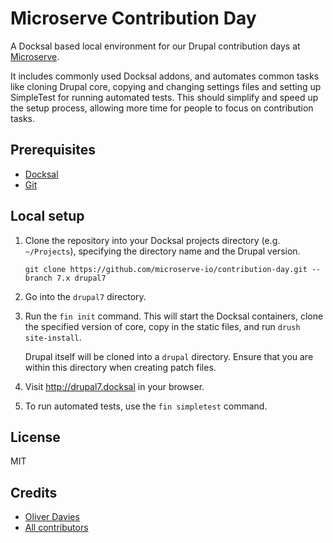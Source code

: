 # Microserve Contribution Day

A Docksal based local environment for our Drupal contribution days at [Microserve][microserve].

It includes commonly used Docksal addons, and automates common tasks like cloning Drupal core, copying and changing settings files and setting up SimpleTest for running automated tests.
This should simplify and speed up the setup process, allowing more time for people to focus on contribution tasks.

## Prerequisites

- [Docksal](https://docksal.io)
- [Git](https://git-scm.com)

## Local setup

1. Clone the repository into your Docksal projects directory (e.g. `~/Projects`), specifying the directory name and the Drupal version.

    ```
    git clone https://github.com/microserve-io/contribution-day.git --branch 7.x drupal7
    ```

1. Go into the `drupal7` directory.

1. Run the `fin init` command. This will start the Docksal containers, clone the specified version of core, copy in the static files, and run `drush site-install`.

   Drupal itself will be cloned into a `drupal` directory. Ensure that you are within this directory when creating patch files.

1. Visit http://drupal7.docksal in your browser.

1. To run automated tests, use the `fin simpletest` command.

## License

MIT

## Credits

* [Oliver Davies](https://github.com/opdavies)
* [All contributors](https://github.com/microserve-io/contribution-day/graphs/contributors)

[microserve]: https://microserve.io
